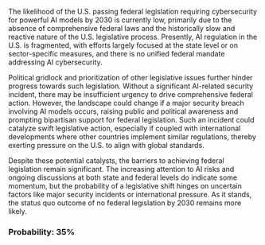 The likelihood of the U.S. passing federal legislation requiring cybersecurity for powerful AI models by 2030 is currently low, primarily due to the absence of comprehensive federal laws and the historically slow and reactive nature of the U.S. legislative process. Presently, AI regulation in the U.S. is fragmented, with efforts largely focused at the state level or on sector-specific measures, and there is no unified federal mandate addressing AI cybersecurity.

Political gridlock and prioritization of other legislative issues further hinder progress towards such legislation. Without a significant AI-related security incident, there may be insufficient urgency to drive comprehensive federal action. However, the landscape could change if a major security breach involving AI models occurs, raising public and political awareness and prompting bipartisan support for federal legislation. Such an incident could catalyze swift legislative action, especially if coupled with international developments where other countries implement similar regulations, thereby exerting pressure on the U.S. to align with global standards.

Despite these potential catalysts, the barriers to achieving federal legislation remain significant. The increasing attention to AI risks and ongoing discussions at both state and federal levels do indicate some momentum, but the probability of a legislative shift hinges on uncertain factors like major security incidents or international pressure. As it stands, the status quo outcome of no federal legislation by 2030 remains more likely.

### Probability: 35%